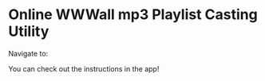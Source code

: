 # Online WWWall mp3 Playlist Casting Utility

Navigate to: 

You can check out the instructions in the app!
